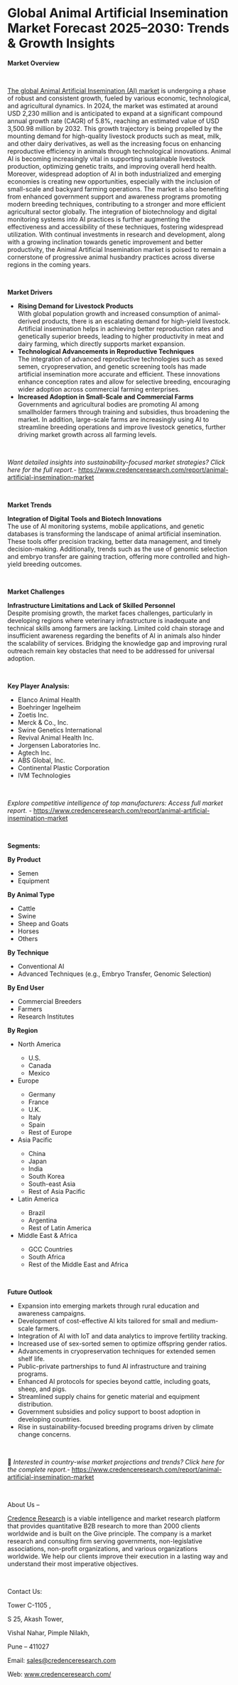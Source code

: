 # Global Animal Artificial Insemination Market Forecast 2025–2030: Trends & Growth Insights


<p><strong>Market Overview</strong></p>
<p><strong>&nbsp;</strong></p>
<p><a href="https://www.credenceresearch.com/report/animal-artificial-insemination-market">The global Animal Artificial Insemination (AI) market</a> is undergoing a phase of robust and consistent growth, fueled by various economic, technological, and agricultural dynamics. In 2024, the market was estimated at around USD 2,230 million and is anticipated to expand at a significant compound annual growth rate (CAGR) of 5.8%, reaching an estimated value of USD 3,500.98 million by 2032. This growth trajectory is being propelled by the mounting demand for high-quality livestock products such as meat, milk, and other dairy derivatives, as well as the increasing focus on enhancing reproductive efficiency in animals through technological innovations. Animal AI is becoming increasingly vital in supporting sustainable livestock production, optimizing genetic traits, and improving overall herd health. Moreover, widespread adoption of AI in both industrialized and emerging economies is creating new opportunities, especially with the inclusion of small-scale and backyard farming operations. The market is also benefiting from enhanced government support and awareness programs promoting modern breeding techniques, contributing to a stronger and more efficient agricultural sector globally. The integration of biotechnology and digital monitoring systems into AI practices is further augmenting the effectiveness and accessibility of these techniques, fostering widespread utilization. With continual investments in research and development, along with a growing inclination towards genetic improvement and better productivity, the Animal Artificial Insemination market is poised to remain a cornerstone of progressive animal husbandry practices across diverse regions in the coming years.</p>
<p><strong>&nbsp;</strong></p>
<p><strong>Market Drivers</strong></p>
<ul>
<li><strong data-start="1751" data-end="1791">Rising Demand for Livestock Products</strong><br data-start="1791" data-end="1794" /> With global population growth and increased consumption of animal-derived products, there is an escalating demand for high-yield livestock. Artificial insemination helps in achieving better reproduction rates and genetically superior breeds, leading to higher productivity in meat and dairy farming, which directly supports market expansion.</li>
<li><strong data-start="2140" data-end="2197">Technological Advancements in Reproductive Techniques</strong><br data-start="2197" data-end="2200" /> The integration of advanced reproductive technologies such as sexed semen, cryopreservation, and genetic screening tools has made artificial insemination more accurate and efficient. These innovations enhance conception rates and allow for selective breeding, encouraging wider adoption across commercial farming enterprises.</li>
<li><strong data-start="2530" data-end="2588">Increased Adoption in Small-Scale and Commercial Farms</strong><br data-start="2588" data-end="2591" /> Governments and agricultural bodies are promoting AI among smallholder farmers through training and subsidies, thus broadening the market. In addition, large-scale farms are increasingly using AI to streamline breeding operations and improve livestock genetics, further driving market growth across all farming levels.</li>
</ul>
<p><strong>&nbsp;</strong></p>
<p><em>Want detailed insights into sustainability-focused market strategies? Click here for the full report.- </em><a href="https://www.credenceresearch.com/report/animal-artificial-insemination-market">https://www.credenceresearch.com/report/animal-artificial-insemination-market</a></p>
<p>&nbsp;</p>
<p><strong>Market Trends</strong></p>
<p><strong>Integration of Digital Tools and Biotech Innovations</strong><br /> The use of AI monitoring systems, mobile applications, and genetic databases is transforming the landscape of animal artificial insemination. These tools offer precision tracking, better data management, and timely decision-making. Additionally, trends such as the use of genomic selection and embryo transfer are gaining traction, offering more controlled and high-yield breeding outcomes.</p>
<p><strong>&nbsp;</strong></p>
<p><strong>Market Challenges</strong></p>
<p><strong>Infrastructure Limitations and Lack of Skilled Personnel</strong><br data-start="3490" data-end="3493" /> Despite promising growth, the market faces challenges, particularly in developing regions where veterinary infrastructure is inadequate and technical skills among farmers are lacking. Limited cold chain storage and insufficient awareness regarding the benefits of AI in animals also hinder the scalability of services. Bridging the knowledge gap and improving rural outreach remain key obstacles that need to be addressed for universal adoption.</p>
<p><strong>&nbsp;</strong></p>
<p><strong>Key Player Analysis:</strong></p>
<ul>
<li>Elanco Animal Health</li>
<li>Boehringer Ingelheim</li>
<li>Zoetis Inc.</li>
<li>Merck &amp; Co., Inc.</li>
<li>Swine Genetics International</li>
<li>Revival Animal Health Inc.</li>
<li>Jorgensen Laboratories Inc.</li>
<li>Agtech Inc.</li>
<li>ABS Global, Inc.</li>
<li>Continental Plastic Corporation</li>
<li>IVM Technologies</li>
</ul>
<p>&nbsp;</p>
<p><em>Explore competitive intelligence of top manufacturers: Access full market report. - </em><a href="https://www.credenceresearch.com/report/animal-artificial-insemination-market">https://www.credenceresearch.com/report/animal-artificial-insemination-market</a></p>
<p>&nbsp;</p>
<p><strong>Segments:</strong></p>
<p><strong>By Product</strong></p>
<ul>
<li>Semen</li>
<li>Equipment</li>
</ul>
<p><strong>By Animal Type</strong></p>
<ul>
<li>Cattle</li>
<li>Swine</li>
<li>Sheep and Goats</li>
<li>Horses</li>
<li>Others</li>
</ul>
<p><strong>By Technique</strong></p>
<ul>
<li>Conventional AI</li>
<li>Advanced Techniques (e.g., Embryo Transfer, Genomic Selection)</li>
</ul>
<p><strong>By End User</strong></p>
<ul>
<li>Commercial Breeders</li>
<li>Farmers</li>
<li>Research Institutes</li>
</ul>
<p><strong>By Region</strong></p>
<ul>
<li>North America</li>
<ul>
<li>U.S.</li>
<li>Canada</li>
<li>Mexico</li>
</ul>
<li>Europe</li>
<ul>
<li>Germany</li>
<li>France</li>
<li>U.K.</li>
<li>Italy</li>
<li>Spain</li>
<li>Rest of Europe</li>
</ul>
<li>Asia Pacific</li>
<ul>
<li>China</li>
<li>Japan</li>
<li>India</li>
<li>South Korea</li>
<li>South-east Asia</li>
<li>Rest of Asia Pacific</li>
</ul>
<li>Latin America</li>
<ul>
<li>Brazil</li>
<li>Argentina</li>
<li>Rest of Latin America</li>
</ul>
<li>Middle East &amp; Africa</li>
<ul>
<li>GCC Countries</li>
<li>South Africa</li>
<li>Rest of the Middle East and Africa</li>
</ul>
</ul>
<p>&nbsp;</p>
<p><strong>Future Outlook </strong></p>
<ul>
<li>Expansion into emerging markets through rural education and awareness campaigns.</li>
<li>Development of cost-effective AI kits tailored for small and medium-scale farmers.</li>
<li>Integration of AI with IoT and data analytics to improve fertility tracking.</li>
<li>Increased use of sex-sorted semen to optimize offspring gender ratios.</li>
<li>Advancements in cryopreservation techniques for extended semen shelf life.</li>
<li>Public-private partnerships to fund AI infrastructure and training programs.</li>
<li>Enhanced AI protocols for species beyond cattle, including goats, sheep, and pigs.</li>
<li>Streamlined supply chains for genetic material and equipment distribution.</li>
<li>Government subsidies and policy support to boost adoption in developing countries.</li>
<li>Rise in sustainability-focused breeding programs driven by climate change concerns.</li>
</ul>
<p><strong>&nbsp;</strong></p>
<p>📌 <em>Interested in country-wise market projections and trends? Click here for the complete report.- </em><a href="https://www.credenceresearch.com/report/animal-artificial-insemination-market">https://www.credenceresearch.com/report/animal-artificial-insemination-market</a></p>
<p>&nbsp;</p>
<p>About Us &ndash;</p>
<p><a href="https://www.credenceresearch.com/">Credence Research</a> is a viable intelligence and market research platform that provides quantitative B2B research to more than 2000 clients worldwide and is built on the Give principle. The company is a market research and consulting firm serving governments, non-legislative associations, non-profit organizations, and various organizations worldwide. We help our clients improve their execution in a lasting way and understand their most imperative objectives.</p>
<p>&nbsp;</p>
<p>Contact Us:</p>
<p>Tower C-1105 ,</p>
<p>S 25, Akash Tower,</p>
<p>Vishal Nahar, Pimple Nilakh,</p>
<p>Pune &ndash; 411027</p>
<p>Email: <a href="mailto:sales@credenceresearch.com">sales@credenceresearch.com</a></p>
<p>Web: <a href="http://www.credenceresearch.com/">www.credenceresearch.com/</a></p>
<p>&nbsp;</p>
